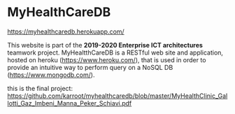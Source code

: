 # MyHealthCareDB

https://myhealthcaredb.herokuapp.com/

This website is part of the **2019-2020 Enterprise ICT architectures** teamwork project. 
MyHealtthCareDB is a RESTful web site and application, hosted on heroku (https://www.heroku.com/), that is used in order to provide an intuitive way to perform query on a NoSQL DB (https://www.mongodb.com/).

this is the final project: https://github.com/karroot/myhealthcaredb/blob/master/MyHealthClinic_Gallotti_Gaz_Imbeni_Manna_Peker_Schiavi.pdf
